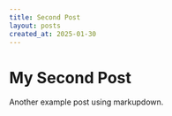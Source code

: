 ```yaml
---
title: Second Post
layout: posts
created_at: 2025-01-30
---
```


# My Second Post

Another example post using markupdown.
